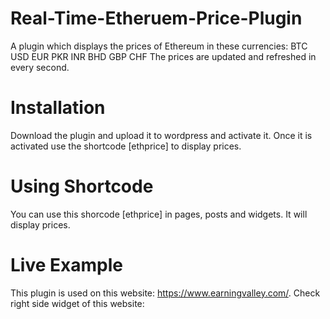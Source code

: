 # Real-Time-Etheruem-Price-Plugin
A plugin which displays the prices of Ethereum in these currencies:
BTC	
USD	
EUR	
PKR	
INR	
BHD	
GBP	
CHF
The prices are updated and refreshed in every second. 
# Installation 
Download the plugin and upload it to wordpress and activate it. Once it is activated use the shortcode [ethprice] to display prices. 
# Using Shortcode 
You can use this shorcode [ethprice] in pages, posts and widgets. It will display prices. 
# Live Example 
This plugin is used on this website: https://www.earningvalley.com/. Check right side widget of this website:

